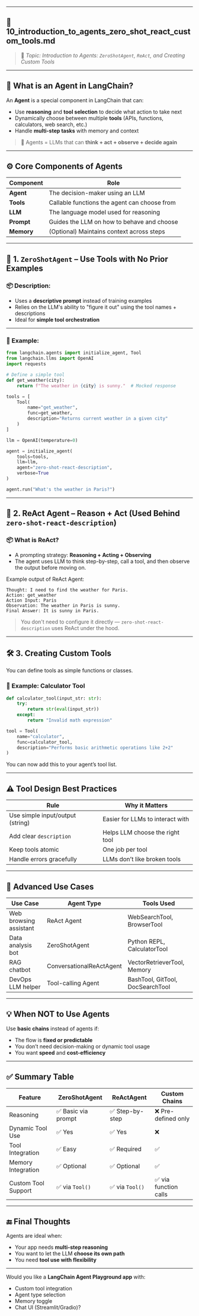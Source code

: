 
---

## 🤖 **10\_introduction\_to\_agents\_zero\_shot\_react\_custom\_tools.md**

> 📌 *Topic: Introduction to Agents: `ZeroShotAgent`, `ReAct`, and Creating Custom Tools*

---

## 🧠 What is an Agent in LangChain?

An **Agent** is a special component in LangChain that can:

* Use **reasoning** and **tool selection** to decide what action to take next
* Dynamically choose between multiple **tools** (APIs, functions, calculators, web search, etc.)
* Handle **multi-step tasks** with memory and context

> 🧠 Agents = LLMs that can **think + act + observe + decide again**

---

## ⚙️ Core Components of Agents

| Component  | Role                                         |
| ---------- | -------------------------------------------- |
| **Agent**  | The decision-maker using an LLM              |
| **Tools**  | Callable functions the agent can choose from |
| **LLM**    | The language model used for reasoning        |
| **Prompt** | Guides the LLM on how to behave and choose   |
| **Memory** | (Optional) Maintains context across steps    |

---

## 🚀 1. `ZeroShotAgent` – Use Tools with No Prior Examples

### 📦 Description:

* Uses a **descriptive prompt** instead of training examples
* Relies on the LLM's ability to "figure it out" using the tool names + descriptions
* Ideal for **simple tool orchestration**

---

### 🧪 Example:

```python
from langchain.agents import initialize_agent, Tool
from langchain.llms import OpenAI
import requests

# Define a simple tool
def get_weather(city):
    return f"The weather in {city} is sunny."  # Mocked response

tools = [
    Tool(
        name="get_weather",
        func=get_weather,
        description="Returns current weather in a given city"
    )
]

llm = OpenAI(temperature=0)

agent = initialize_agent(
    tools=tools,
    llm=llm,
    agent="zero-shot-react-description",
    verbose=True
)

agent.run("What's the weather in Paris?")
```

---

## 🧠 2. ReAct Agent – Reason + Act (Used Behind `zero-shot-react-description`)

### 📦 What is ReAct?

* A prompting strategy: **Reasoning + Acting + Observing**
* The agent uses LLM to think step-by-step, call a tool, and then observe the output before moving on.

Example output of ReAct Agent:

```
Thought: I need to find the weather for Paris.
Action: get_weather
Action Input: Paris
Observation: The weather in Paris is sunny.
Final Answer: It is sunny in Paris.
```

> You don't need to configure it directly — `zero-shot-react-description` uses ReAct under the hood.

---

## 🛠️ 3. Creating Custom Tools

You can define tools as simple functions or classes.

### 🧪 Example: Calculator Tool

```python
def calculator_tool(input_str: str):
    try:
        return str(eval(input_str))
    except:
        return "Invalid math expression"

tool = Tool(
    name="calculator",
    func=calculator_tool,
    description="Performs basic arithmetic operations like 2+2"
)
```

You can now add this to your agent’s tool list.

---

## ⚠️ Tool Design Best Practices

| Rule                             | Why it Matters                   |
| -------------------------------- | -------------------------------- |
| Use simple input/output (string) | Easier for LLMs to interact with |
| Add clear `description`          | Helps LLM choose the right tool  |
| Keep tools atomic                | One job per tool                 |
| Handle errors gracefully         | LLMs don’t like broken tools     |

---

## 🧠 Advanced Use Cases

| Use Case               | Agent Type               | Tools Used                       |
| ---------------------- | ------------------------ | -------------------------------- |
| Web browsing assistant | ReAct Agent              | WebSearchTool, BrowserTool       |
| Data analysis bot      | ZeroShotAgent            | Python REPL, CalculatorTool      |
| RAG chatbot            | ConversationalReActAgent | VectorRetrieverTool, Memory      |
| DevOps LLM helper      | Tool-calling Agent       | BashTool, GitTool, DocSearchTool |

---

## 💡 When NOT to Use Agents

Use **basic chains** instead of agents if:

* The flow is **fixed or predictable**
* You don’t need decision-making or dynamic tool usage
* You want **speed** and **cost-efficiency**

---

## ✅ Summary Table

| Feature             | ZeroShotAgent      | ReActAgent     | Custom Chains        |
| ------------------- | ------------------ | -------------- | -------------------- |
| Reasoning           | ✅ Basic via prompt | ✅ Step-by-step | ❌ Pre-defined only   |
| Dynamic Tool Use    | ✅ Yes              | ✅ Yes          | ❌                    |
| Tool Integration    | ✅ Easy             | ✅ Required     | ✅                    |
| Memory Integration  | ✅ Optional         | ✅ Optional     | ✅                    |
| Custom Tool Support | ✅ via `Tool()`     | ✅ via `Tool()` | ✅ via function calls |

---

## 🔚 Final Thoughts

Agents are ideal when:

* Your app needs **multi-step reasoning**
* You want to let the LLM **choose its own path**
* You need **tool use with flexibility**

---

Would you like a **LangChain Agent Playground app** with:

* Custom tool integration
* Agent type selection
* Memory toggle
* Chat UI (Streamlit/Gradio)?

